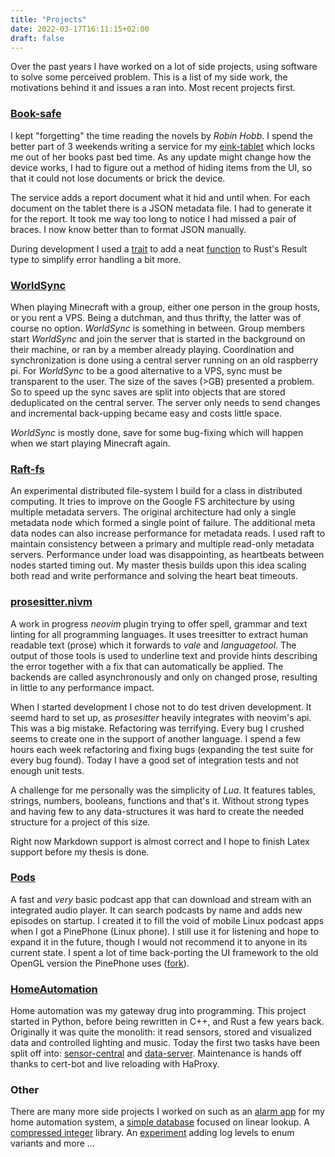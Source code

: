 ```yaml
---
title: "Projects"
date: 2022-03-17T16:11:15+02:00
draft: false
---
```


Over the past years I have worked on a lot of side projects, using software to solve some perceived problem. This is a list of my side work, the motivations behind it and issues a ran into. Most recent projects first.

### [Book-safe](https://github.com/dvdsk/Book-safe)
I kept "forgetting" the time reading the novels by _Robin Hobb_. I spend the better part of 3 weekends writing a service for my [eink-tablet](https://remarkable.com/) which locks me out of her books past bed time. As any update might change how the device works, I had to figure out a method of hiding items from the UI, so that it could not lose documents or brick the device. 

The service adds a report document what it hid and until when. For each document on the tablet there is a JSON metadata file. I had to generate it for the report. It took me way too long to notice I had missed a pair of braces. I now know better than to format JSON manually. 

During development I used a [trait](https://github.com/dvdsk/Book-safe/blob/723683aa100f7c268334d4fdf956b3f881a75719/src/util.rs#L10) to add a neat [function](https://github.com/dvdsk/Book-safe/blob/723683aa100f7c268334d4fdf956b3f881a75719/src/main.rs#L88) to Rust's Result type to simplify error handling a bit more.

### [WorldSync](https://github.com/dvdsk/WorldSync)
When playing Minecraft with a group, either one person in the group hosts, or you rent a VPS. Being a dutchman, and thus thrifty, the latter was of course no option. _WorldSync_ is something in between. Group members start _WorldSync_ and join the server that is started in the background on their machine, or ran by a member already playing. Coordination and synchronization is done using a central server running on an old raspberry pi. For _WorldSync_ to be a good alternative to a VPS, sync must be transparent to the user. The size of the saves (>GB) presented a problem. So to speed up the sync saves are split into objects that are stored deduplicated on the central server. The server only needs to send changes and incremental back-upping became easy and costs little space.

_WorldSync_ is mostly done, save for some bug-fixing which will happen when we start playing Minecraft again.

### [Raft-fs](https://github.com/dvdsk/raft-fs)
An experimental distributed file-system I build for a class in distributed computing. It tries to improve on the Google FS architecture by using multiple metadata servers. The original architecture had only a single metadata node which formed a single point of failure. The additional meta data nodes can also increase performance for metadata reads. I used raft to maintain consistency between a primary and multiple read-only metadata servers. Performance under load was disappointing, as heartbeats between nodes started timing out. My master thesis builds upon this idea scaling both read and write performance and solving the heart beat timeouts.

### [prosesitter.nivm](https://github.com/dvdsk/prosesitter.nvim)
A work in progress _neovim_ plugin trying to offer spell, grammar and text linting for all programming languages. It uses treesitter to extract human readable text (prose) which it forwards to _vale_ and _languagetool_. The output of those tools is used to underline text and provide hints describing the error together with a fix that can automatically be applied. The backends are called asynchronously and only on changed prose, resulting in little to any performance impact.

When I started development I chose not to do test driven development. It seemd hard to set up, as _prosesitter_ heavily integrates with neovim's api. This was a big mistake. Refactoring was terrifying. Every bug I crushed seems to create one in the support of another language. I spend a few hours each week refactoring and fixing bugs (expanding the test suite for every bug found). Today I have a good set of integration tests and not enough unit tests.

A challenge for me personally was the simplicity of _Lua_. It features tables, strings, numbers, booleans, functions and that's it. Without strong types and having few to any data-structures it was hard to create the needed structure for a project of this size.

Right now Markdown support is almost correct and I hope to finish Latex support before my thesis is done.

### [Pods](https://github.com/dvdsk/pods)
A fast and _very_ basic podcast app that can download and stream with an integrated audio player. It can search podcasts by name and adds new episodes on startup. I created it to fill the void of mobile Linux podcast apps when I got a PinePhone (Linux phone). I still use it for listening and hope to expand it in the future, though I would not recommend it to anyone in its current state. I spent a lot of time back-porting the UI framework to the old OpenGL version the PinePhone uses ([fork](https://github.com/dvdsk/iced)).

### [HomeAutomation](https://github.com/dvdsk/HomeAutomation)
Home automation was my gateway drug into programming. This project started in Python, before being rewritten in C++, and Rust a few years back. Originally it was quite the monolith: it read sensors, stored and visualized data and controlled lighting and music. Today the first two tasks have been split off into: [sensor-central](https://github.com/dvdsk/sensor_central) and [data-server](https://github.com/dvdsk/dataserver). Maintenance is hands off thanks to cert-bot and live reloading with HaProxy.

### Other
There are many more side projects I worked on such as an [alarm app](https://github.com/dvdsk/alarm) for my home automation system, a [simple database](https://github.com/dvdsk/minimal_timeseries) focused on linear lookup. A [compressed integer](https://github.com/dvdsk/bitspec) library. An [experiment](https://github.com/dvdsk/error_level) adding log levels to enum variants and more ...
